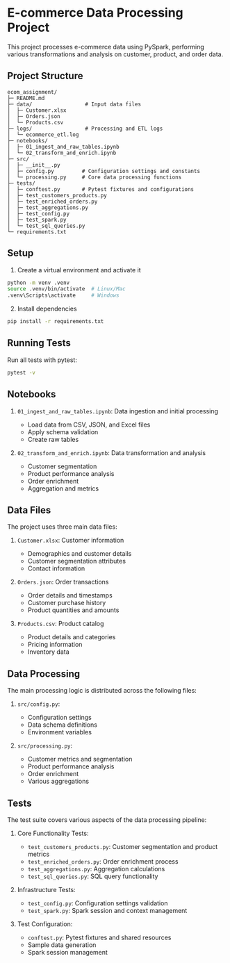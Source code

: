 # E-commerce Data Processing Project

This project processes e-commerce data using PySpark, performing various transformations and analysis on customer, product, and order data.

## Project Structure

```
ecom_assignment/
├─ README.md
├─ data/                 # Input data files
│  ├─ Customer.xlsx      
│  ├─ Orders.json       
│  └─ Products.csv       
├─ logs/                 # Processing and ETL logs
│  └─ ecommerce_etl.log  
├─ notebooks/
│  ├─ 01_ingest_and_raw_tables.ipynb
│  └─ 02_transform_and_enrich.ipynb
├─ src/
│  ├─ __init__.py
│  ├─ config.py         # Configuration settings and constants
│  └─ processing.py     # Core data processing functions
├─ tests/
│  ├─ conftest.py       # Pytest fixtures and configurations
│  ├─ test_customers_products.py
│  ├─ test_enriched_orders.py
│  ├─ test_aggregations.py
│  ├─ test_config.py    
│  ├─ test_spark.py     
│  └─ test_sql_queries.py
└─ requirements.txt
```

## Setup

1. Create a virtual environment and activate it
```bash
python -m venv .venv
source .venv/bin/activate  # Linux/Mac
.venv\Scripts\activate     # Windows
```

2. Install dependencies
```bash
pip install -r requirements.txt
```

## Running Tests

Run all tests with pytest:
```bash
pytest -v
```

## Notebooks

1. `01_ingest_and_raw_tables.ipynb`: Data ingestion and initial processing
   - Load data from CSV, JSON, and Excel files
   - Apply schema validation
   - Create raw tables

2. `02_transform_and_enrich.ipynb`: Data transformation and analysis
   - Customer segmentation
   - Product performance analysis
   - Order enrichment
   - Aggregation and metrics

## Data Files

The project uses three main data files:

1. `Customer.xlsx`: Customer information
   - Demographics and customer details
   - Customer segmentation attributes
   - Contact information

2. `Orders.json`: Order transactions
   - Order details and timestamps
   - Customer purchase history
   - Product quantities and amounts

3. `Products.csv`: Product catalog
   - Product details and categories
   - Pricing information
   - Inventory data

## Data Processing

The main processing logic is distributed across the following files:

1. `src/config.py`:
   - Configuration settings
   - Data schema definitions
   - Environment variables

2. `src/processing.py`:
   - Customer metrics and segmentation
   - Product performance analysis
   - Order enrichment
   - Various aggregations

## Tests

The test suite covers various aspects of the data processing pipeline:

1. Core Functionality Tests:
   - `test_customers_products.py`: Customer segmentation and product metrics
   - `test_enriched_orders.py`: Order enrichment process
   - `test_aggregations.py`: Aggregation calculations
   - `test_sql_queries.py`: SQL query functionality

2. Infrastructure Tests:
   - `test_config.py`: Configuration settings validation
   - `test_spark.py`: Spark session and context management

3. Test Configuration:
   - `conftest.py`: Pytest fixtures and shared resources
   - Sample data generation
   - Spark session management